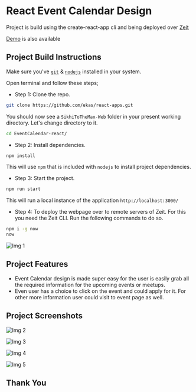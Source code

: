 # React Event Calendar Design

Project is build using the create-react-app cli and being deployed over [Zeit](https://zeit.co/)

[Demo](https://eventcalendar-i4yshfylh.now.sh/) is also available

## Project Build Instructions

Make sure you've [`git`](https://git-scm.com/book/en/v2/Getting-Started-Installing-Git) & [`nodejs`](https://nodejs.org/en/) installed in your system.

Open terminal and follow these steps;

- Step 1: Clone the repo.

```bash
git clone https://github.com/ekas/react-apps.git
```

You should now see a `SikhiToTheMax-Web` folder in your present working directory. Let's change directory to it.

```bash
cd EventCalendar-react/
```

- Step 2: Install dependencies.

```bash
npm install
```

This will use `npm` that is included with `nodejs` to install project dependencies.

- Step 3: Start the project.

```bash
npm run start
```

This will run a local instance of the application `http://localhost:3000/`

- Step 4: To deploy the webpage over to remote servers of Zeit. For this you need the Zeit CLI. Run the following commands to do so.

```bash
npm i -g now
now

```

![Img 1](https://github.com/ekas/react-apps/blob/master/EventCalendar-react/screenshots/calendar_screenshot_5.PNG)

## Project Features

- Event Calendar design is made super easy for the user is easily grab all the required information for the upcoming events or meetups.
- Even user has a choice to click on the event and could apply for it. For other more information user could visit to event page as well.

## Project Screenshots

![Img 2](https://github.com/ekas/react-apps/blob/master/EventCalendar-react/screenshots/calendar_screenshot_1.PNG)

![Img 3](https://github.com/ekas/react-apps/blob/master/EventCalendar-react/screenshots/calendar_screenshot_2.PNG)

![Img 4](https://github.com/ekas/react-apps/blob/master/EventCalendar-react/screenshots/calendar_screenshot_3.PNG)

![Img 5](https://github.com/ekas/react-apps/blob/master/EventCalendar-react/screenshots/calendar_screenshot_4.PNG)

## Thank You
